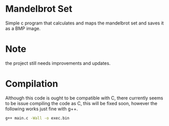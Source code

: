 # Mandelbrot Set
Simple c program that calculates and maps the mandelbrot set and saves it as a BMP image.

# Note
the project still needs improvements and updates.

# Compilation
Although this code is ought to be compatible with C, there currently seems to be issue compiling the code as C,
this will be fixed soon, however the following works just fine with g++.

```bash
g++ main.c -Wall -o exec.bin
```


